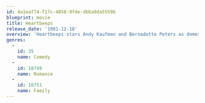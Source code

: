 ```yaml
---
id: 4a1eaf74-f17c-4858-9fde-db6a9da5559b
blueprint: movie
title: Heartbeeps
release_date: '1981-12-18'
overview: 'Heartbeeps stars Andy Kaufman and Bernadette Peters as domestic robots who fall in love and run off together.'
genres:
  -
    id: 35
    name: Comedy
  -
    id: 10749
    name: Romance
  -
    id: 10751
    name: Family
---
```

